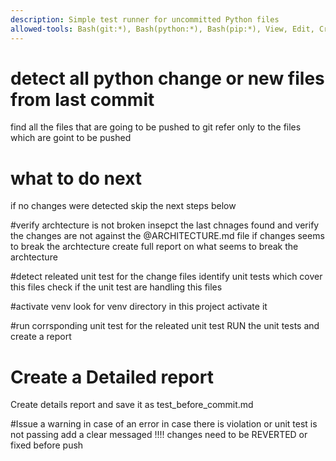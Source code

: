 ```yaml
---
description: Simple test runner for uncommitted Python files
allowed-tools: Bash(git:*), Bash(python:*), Bash(pip:*), View, Edit, Create
---
```


# detect all python change or new files from last commit
find all the files that are going to be pushed to git
refer only to the files which are goint to be pushed

# what to do next
if no changes were detected skip the next steps below

#verify archtecture is not broken
insepct the last chnages found and verify the changes are not against the @ARCHITECTURE.md file if changes seems to break the archtecture create full report on what seems to break the archtecture

#detect releated unit test
for the change files identify unit tests which cover this files
check if the unit test are handling this files

#activate venv
look for venv directory in this project 
activate it

#run corrsponding unit test
for the releated unit test RUN  the unit tests and create a report

# Create a Detailed report
Create details report and save it as test_before_commit.md

#Issue a warning in case of an error
in case there is violation or unit test is not passing add a clear messaged
!!!! changes need to be REVERTED or fixed before push

